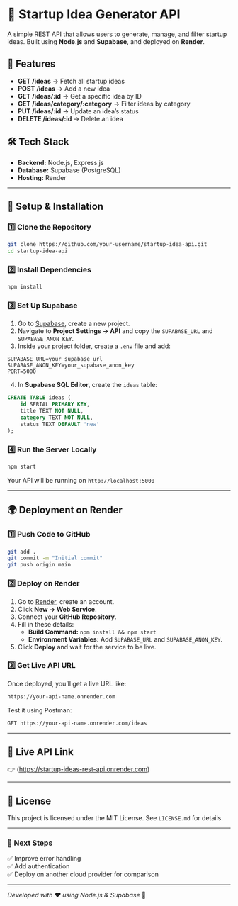 # 🚀 Startup Idea Generator API

A simple REST API that allows users to generate, manage, and filter startup ideas. Built using **Node.js** and **Supabase**, and deployed on **Render**.

## 📌 Features

- **GET /ideas** → Fetch all startup ideas
- **POST /ideas** → Add a new idea
- **GET /ideas/:id** → Get a specific idea by ID
- **GET /ideas/category/:category** → Filter ideas by category
- **PUT /ideas/:id** → Update an idea’s status
- **DELETE /ideas/:id** → Delete an idea

## 🛠️ Tech Stack

- **Backend:** Node.js, Express.js
- **Database:** Supabase (PostgreSQL)
- **Hosting:** Render

---

## 🚀 Setup & Installation

### 1️⃣ Clone the Repository

```sh
git clone https://github.com/your-username/startup-idea-api.git
cd startup-idea-api
```

### 2️⃣ Install Dependencies

```sh
npm install
```

### 3️⃣ Set Up Supabase

1. Go to [Supabase](https://supabase.com/), create a new project.
2. Navigate to **Project Settings → API** and copy the `SUPABASE_URL` and `SUPABASE_ANON_KEY`.
3. Inside your project folder, create a `.env` file and add:

```env
SUPABASE_URL=your_supabase_url
SUPABASE_ANON_KEY=your_supabase_anon_key
PORT=5000
```

4. In **Supabase SQL Editor**, create the `ideas` table:

```sql
CREATE TABLE ideas (
    id SERIAL PRIMARY KEY,
    title TEXT NOT NULL,
    category TEXT NOT NULL,
    status TEXT DEFAULT 'new'
);
```

### 4️⃣ Run the Server Locally

```sh
npm start
```

Your API will be running on `http://localhost:5000`

---

## 🌍 Deployment on Render

### 1️⃣ Push Code to GitHub

```sh
git add .
git commit -m "Initial commit"
git push origin main
```

### 2️⃣ Deploy on Render

1. Go to [Render](https://render.com/), create an account.
2. Click **New → Web Service**.
3. Connect your **GitHub Repository**.
4. Fill in these details:
   - **Build Command:** `npm install && npm start`
   - **Environment Variables:** Add `SUPABASE_URL` and `SUPABASE_ANON_KEY`.
5. Click **Deploy** and wait for the service to be live.

### 3️⃣ Get Live API URL

Once deployed, you’ll get a live URL like:

```sh
https://your-api-name.onrender.com
```

Test it using Postman:

```sh
GET https://your-api-name.onrender.com/ideas
```

---

## 🔗 Live API Link

👉 (https://startup-ideas-rest-api.onrender.com) 

---

## 📜 License

This project is licensed under the MIT License. See `LICENSE.md` for details.

---

### 🎯 Next Steps

✅ Improve error handling\
✅ Add authentication\
✅ Deploy on another cloud provider for comparison

---

*Developed with ❤️ using Node.js & Supabase* 🚀

